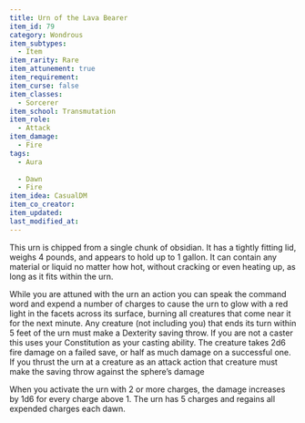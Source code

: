 ```yaml
---
title: Urn of the Lava Bearer
item_id: 79
category: Wondrous
item_subtypes:
  - Item
item_rarity: Rare
item_attunement: true
item_requirement:
item_curse: false
item_classes:
  - Sorcerer
item_school: Transmutation
item_role:
  - Attack
item_damage:
  - Fire
tags:
  - Aura
  
  - Dawn
  - Fire
item_idea: CasualDM
item_co_creator:
item_updated:
last_modified_at:
---
```


This urn is chipped from a single chunk of obsidian. It has a tightly fitting lid, weighs 4 pounds, and appears to hold up to 1 gallon. It can contain any material or liquid no matter how hot, without cracking or even heating up, as long as it fits within the urn. 

While you are attuned with the urn an action you can speak the command word and expend a number of charges to cause the urn to glow with a red light in the facets across its surface, burning all creatures that come near it for the next minute. Any creature (not including you) that ends its turn within 5 feet of the urn must make a Dexterity saving throw. If you are not a caster this uses your Constitution as your casting ability. The creature takes 2d6 fire damage on a failed save, or half as much damage on a successful one. If you thrust the urn at a creature as an attack action that creature must make the saving throw against the sphere’s damage

When you activate the urn with 2 or more charges, the damage increases by 1d6 for every charge above 1. The urn has 5 charges and regains all expended charges each dawn.
